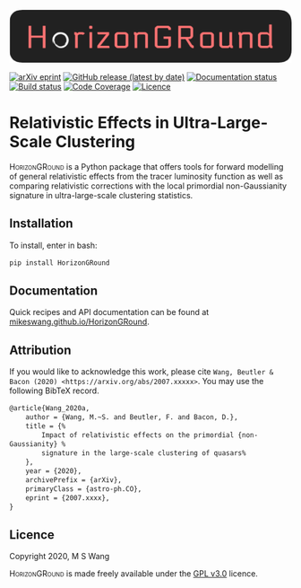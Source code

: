 ![HorizonGRound logo](
https://raw.githubusercontent.com/MikeSWang/HorizonGRound/master/docs/source/_static/HorizonGRound.png)

[![arXiv eprint](
https://img.shields.io/badge/arXiv-2007.xxxxx-important
)](https://arxiv.org/abs/2007.xxxxx)
[![GitHub release (latest by date)](
https://img.shields.io/github/v/release/MikeSWang/HorizonGRound?label=release
)](https://github.com/MikeSWang/HorizonGRound/releases/latest)
[![Documentation status](
https://readthedocs.org/projects/horizonground/badge/?version=latest
)](https://horizonground.readthedocs.io/en/latest)
[![Build status](
https://travis-ci.com/MikeSWang/HorizonGRound.svg?branch=master
)](https://travis-ci.com/MikeSWang/HorizonGRound)
[![Code Coverage](
![Coverage](https://img.shields.io/codecov/c/github/MikeSWang/HorizonGRound)
)](https://codecov.io/gh/MikeSWang/HorizonGRound)
[![Licence](
https://img.shields.io/badge/licence-GPLv3-informational
)](https://github.com/mikeswang/HorizonGRound/tree/master/LICENCE)


# Relativistic Effects in Ultra-Large-Scale Clustering

<span style="font-variant: small-caps">HorizonGRound</span> is a Python
package that offers tools for forward modelling of general relativistic
effects from the tracer luminosity function as well as comparing relativistic
corrections with the local primordial non-Gaussianity signature in
ultra-large-scale clustering statistics.


## Installation

To install, enter in bash:

```bash
pip install HorizonGRound
```


## Documentation

Quick recipes and API documentation can be found at
[mikeswang.github.io/HorizonGRound](
https://mikeswang.github.io/HorizonGRound).


## Attribution

If you would like to acknowledge this work, please cite
`Wang, Beutler & Bacon (2020) <https://arxiv.org/abs/2007.xxxxx>`. You
may use the following BibTeX record.

    @article{Wang_2020a,
        author = {Wang, M.~S. and Beutler, F. and Bacon, D.},
        title = {%
            Impact of relativistic effects on the primordial {non-Gaussianity} %
            signature in the large-scale clustering of quasars%
        },
        year = {2020},
        archivePrefix = {arXiv},
        primaryClass = {astro-ph.CO},
        eprint = {2007.xxxx},
    }


## Licence

Copyright 2020, M S Wang

<span style="font-variant: small-caps">HorizonGRound</span> is made freely
available under the [GPL v3.0](https://www.gnu.org/licenses/gpl-3.0.en.html)
licence.
